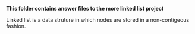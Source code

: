 __This folder contains answer files to the more linked list project__





Linked list is a data struture in which nodes are stored in a non-contigeous fashion.

